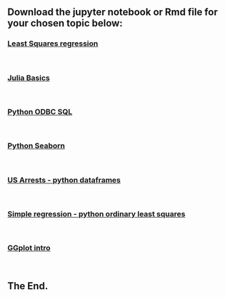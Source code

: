 
<br>

<h2>
Download the jupyter notebook or Rmd file for your chosen topic below:</h2>


<p>

<div class="list">

<div class="AA">
<h3><a href="https://nbviewer.jupyter.org/github/NicJC/wyrfraym/blob/27252ec121af5c91fa578e45f3ec3ed721744e05/content/posts/ML%20LSE/Least%20Squares%20linear%20regression.ipynb" target="_blank">Least Squares regression<p style="font-size:12px"><p style="color:black"></h3></a></div>

<br>
<div class="BB">
<h3><a href="https://nbviewer.jupyter.org/github/NicJC/wyrfraym/blob/27252ec121af5c91fa578e45f3ec3ed721744e05/content/posts/Julia/Julia%20Basics.ipynb" target="_blank">Julia Basics<p style="font-size:12px"><p style="color:black"></h3></a></div>

<br>
<div class="CC">
<h3><a href="https://github.com/NicJC/wyrfraym/blob/3b0681efa9f1d68cf9b568ea3d34c0f5c5e7e267/content/posts/SQL/Python%20pandas%20%26%20SQL.ipynb" target="_blank">Python ODBC SQL<p style="font-size:12px"><p style="color:black"></h3></a></div>

<br>
<div class="DD">
<h3><a href="https://github.com/NicJC/wyrfraym/blob/3b0681efa9f1d68cf9b568ea3d34c0f5c5e7e267/content/posts/Seaborn/Python%20Seaborn.ipynb" target="_blank">Python Seaborn<p style="font-size:12px"><p style="color:black"></h3></a></div>

</br>
<div class="EE">
<h3><a href="https://github.com/NicJC/wyrfraym/blob/3b0681efa9f1d68cf9b568ea3d34c0f5c5e7e267/content/posts/MPD%20Arrests/MPD%20Arrests.ipynb" target="_blank">US Arrests - python dataframes<p style="font-size:12px"><p style="color:black"></h3></a></div>

</br>
<div class="FF">
<h3><a href="https://github.com/NicJC/wyrfraym/blob/main/content/posts/python%20simple%20linear%20regression/Simple%20Linear%20regression.ipynb" target="_blank">Simple regression - python ordinary least squares<p style="font-size:12px"><p style="color:black"></h3></a></div>

</br>
<div class="GG">
<h3><a href="https://github.com/NicJC/wyrfraym/blob/main/content/posts/plot%20intro/index.Rmd" target="_blank">GGplot intro<p style="font-size:12px"><p style="color:black"></h3></a></div>

</br>

</p>
<h2 onclick="this.innerHTML = 'Yes, this is the end!'">The End.</h2>